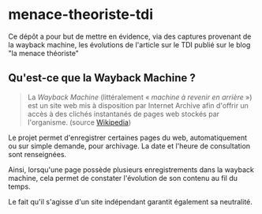 # menace-theoriste-tdi
Ce dépôt a pour but de mettre en évidence, via des captures provenant de la wayback machine, les évolutions de l'article sur le TDI publié sur le blog "la menace théoriste"

## Qu'est-ce que la Wayback Machine ?

> La _Wayback Machine_ (littéralement « _machine à revenir en arrière_ ») est un site web mis à disposition par Internet Archive afin d'offrir un accès à des clichés instantanés de pages web stockés par l'organisme.
> (source [Wikipedia](https://fr.wikipedia.org/wiki/Wayback_Machine))

Le projet permet d'enregistrer certaines pages du web, automatiquement ou sur simple demande, pour archivage. La date et l'heure de consultation sont renseignées.

Ainsi, lorsqu'une page possède plusieurs enregistrements dans la wayback machine, cela permet de constater l'évolution de son contenu au fil du temps.

Le fait qu'il s'agisse d'un site indépendant garantit également sa neutralité.

